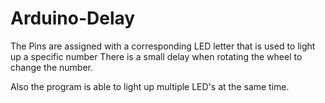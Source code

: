 # Arduino-Delay

The Pins are assigned with a corresponding LED letter that is used to light up a specific number
There is a small delay when rotating the wheel to change the number.

Also the program is able to light up multiple LED's at the same time.

